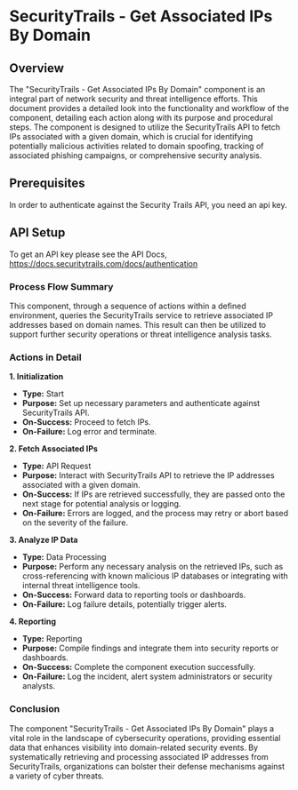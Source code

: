 # SecurityTrails - Get Associated IPs By Domain

## Overview
The "SecurityTrails - Get Associated IPs By Domain" component is an integral part of network security and threat intelligence efforts. This document provides a detailed look into the functionality and workflow of the component, detailing each action along with its purpose and procedural steps. The component is designed to utilize the SecurityTrails API to fetch IPs associated with a given domain, which is crucial for identifying potentially malicious activities related to domain spoofing, tracking of associated phishing campaigns, or comprehensive security analysis.

## Prerequisites

In order to authenticate against the Security Trails API, you need an api key.

## API Setup

To get an API key please see the API Docs, https://docs.securitytrails.com/docs/authentication

### Process Flow Summary
This component, through a sequence of actions within a defined environment, queries the SecurityTrails service to retrieve associated IP addresses based on domain names. This result can then be utilized to support further security operations or threat intelligence analysis tasks.

### Actions in Detail
**1. Initialization**
   - **Type:** Start
   - **Purpose:** Set up necessary parameters and authenticate against SecurityTrails API.
   - **On-Success:** Proceed to fetch IPs.
   - **On-Failure:** Log error and terminate.

**2. Fetch Associated IPs**
   - **Type:** API Request
   - **Purpose:** Interact with SecurityTrails API to retrieve the IP addresses associated with a given domain.
   - **On-Success:** If IPs are retrieved successfully, they are passed onto the next stage for potential analysis or logging.
   - **On-Failure:** Errors are logged, and the process may retry or abort based on the severity of the failure.

**3. Analyze IP Data**
   - **Type:** Data Processing
   - **Purpose:** Perform any necessary analysis on the retrieved IPs, such as cross-referencing with known malicious IP databases or integrating with internal threat intelligence tools.
   - **On-Success:** Forward data to reporting tools or dashboards.
   - **On-Failure:** Log failure details, potentially trigger alerts.

**4. Reporting**
   - **Type:** Reporting
   - **Purpose:** Compile findings and integrate them into security reports or dashboards.
   - **On-Success:** Complete the component execution successfully.
   - **On-Failure:** Log the incident, alert system administrators or security analysts.

### Conclusion
The component "SecurityTrails - Get Associated IPs By Domain" plays a vital role in the landscape of cybersecurity operations, providing essential data that enhances visibility into domain-related security events. By systematically retrieving and processing associated IP addresses from SecurityTrails, organizations can bolster their defense mechanisms against a variety of cyber threats.

